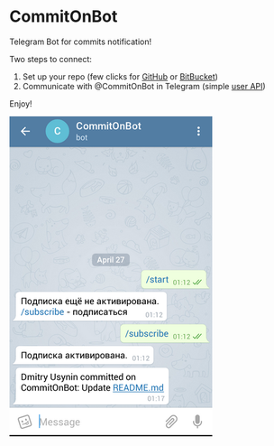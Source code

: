 # CommitOnBot

Telegram Bot for commits notification!

Two steps to connect:
1. Set up your repo (few clicks for [GitHub](https://github.com/kuidd/CommitOnBot/wiki/How-to-connect-GitHub-repository%3F) or
[BitBucket](https://github.com/kuidd/CommitOnBot/wiki/How-to-connect-BitBucket-repository%3F))
2. Communicate with @CommitOnBot in Telegram (simple [user API](https://github.com/kuidd/CommitOnBot/wiki/CommitOnBot-user-API))

Enjoy!

![](https://github.com/kuidd/CommitOnBot/blob/master/images/screenshot9.png)
